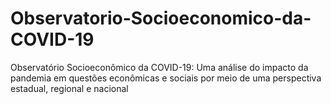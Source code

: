 # Observatorio-Socioeconomico-da-COVID-19
Observatório Socioeconômico da COVID-19: Uma análise do impacto da pandemia em questões econômicas e sociais por meio de uma perspectiva estadual, regional e nacional
